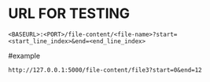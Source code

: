 # URL FOR TESTING 
```
<BASEURL>:<PORT>/file-content/<file-name>?start=<start_line_index>&end=<end_line_index>
```

#example

```
http://127.0.0.1:5000/file-content/file3?start=0&end=12
```
